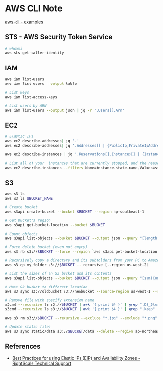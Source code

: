 # AWS CLI Note

[aws-cli - examples](https://github.com/aws/aws-cli/tree/develop/awscli/examples)

## STS - AWS Security Token Service

```bash
# whoami
aws sts get-caller-identity
```

## IAM

```bash
aws iam list-users
aws iam list-users --output table

# List keys
aws iam list-access-keys

# List users by ARN
aws iam list-users --output json | jq -r '.Users[].Arn'
```

## EC2

```bash
# Elastic IPs
aws ec2 describe-addresses| jq '.'
aws ec2 describe-addresses| jq '.Addresses[] | {PublicIp,PrivateIpAddress,Tags}'

aws ec2 describe-instances | jq '.Reservations[].Instances[] | {InstanceId,InstanceType}'

# List all of your  instances that are currently stopped, and the reason for the stop
aws ec2 describe-instances --filters Name=instance-state-name,Values=stopped --output json | jq -r '.Reservations[].Instances[].StateReason.Message'
```

## S3

```bash
aws s3 ls
aws s3 ls $BUCKET_NAME

# Create bucket
aws s3api create-bucket --bucket $BUCKET --region ap-southeast-1

# Get bucket's region
aws s3api get-bucket-location --bucket $BUCKET

# Count objects
aws s3api list-objects --bucket $BUCKET --output json --query "[length(Contents[])]"

# Force delete bucket (even not empty)
aws s3 rb s3://$BUCKET --force --region `aws s3api get-bucket-location --bucket BUCKETNAME | jq '.LocationConstraint' -r`

# Recursively copy a directory and its subfolders from your PC to Amazon S3
aws s3 cp my_folder s3://$BUCKET -- recursive [--region us-west-2]

# List the sizes of an S3 bucket and its contents
aws s3api list-objects --bucket $BUCKET --output json --query "[sum(Contents[].Size), length(Contents[])]"

# Move S3 bucket to different location
aws s3 sync s3://oldbucket s3://newbucket --source-region us-west-1 --region us-west-2

# Remove file with specify extension name
s3cmd --recursive ls s3://$BUCKET | awk '{ print $4 }' | grep ".DS_Store" | xargs s3cmd del
s3cmd --recursive ls s3://$BUCKET | awk '{ print $4 }' | grep ".keep" | xargs s3cmd del

aws s3 rm s3://$BUCKET --recursive --exclude "*.jpg" --exclude "*.png"  --exclude "*.mp4" --exclude "*.m4a" --exclude "*.txt" --exclude "*.mp3"

# Update static files
aws s3 sync static/data s3://$BUCKET/data --delete --region ap-northeast-1 --acl public-read --cache-control max-age=604800
```


## References

- [Best Practices for using Elastic IPs (EIP) and Availability Zones - RightScale Technical Support](http://support.rightscale.com/09-Clouds/AWS/02-Amazon_EC2/Designing_Failover_Architectures_on_EC2/00-Best_Practices_for_using_Elastic_IPs_(EIP)_and_Availability_Zones/)